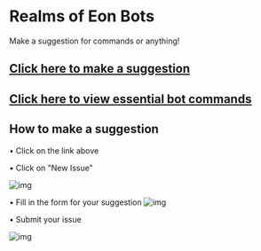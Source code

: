 # Realms of Eon Bots

Make a suggestion for commands or anything!

## [Click here to make a suggestion](https://github.com/MrBilly/Tr1pw1re-Bot/issues)
## [Click here to view essential bot commands](https://github.com/MrBilly/Tr1pw1re-Bots/blob/master/commandlist.md)

## How to make a suggestion
• Click on the link above

• Click on "New Issue"

![img](http://i.imgur.com/319TghO.png)

• Fill in the form for your suggestion
![img](https://www.dropbox.com/s/521zf8crkqcssxg/scrnshot-2.png?dl=1)

• Submit your issue

![img](https://www.dropbox.com/s/h3vupw161sje6jr/scrnshot-3.png?dl=1)
